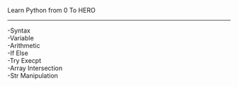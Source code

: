 Learn Python from 0 To HERO

<hr>

-Syntax
<br>
-Variable
<br>
-Arithmetic
<br>
-If Else
<br>
-Try Execpt
<br>
-Array Intersection
<br>
-Str Manipulation
<br>
